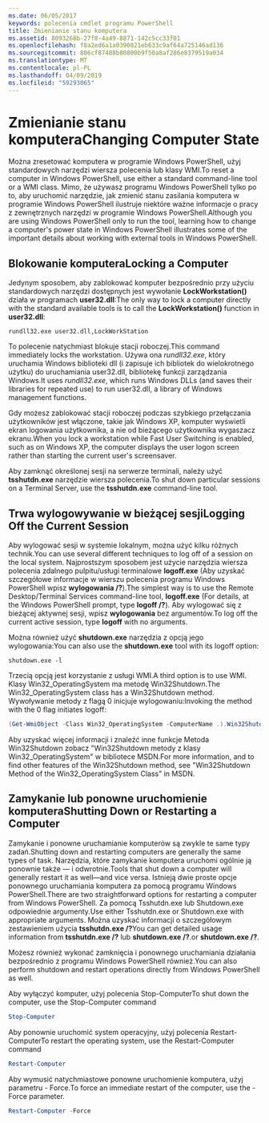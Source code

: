 ```yaml
---
ms.date: 06/05/2017
keywords: polecenia cmdlet programu PowerShell
title: Zmienianie stanu komputera
ms.assetid: 8093268b-27f8-4a49-8871-142c5cc33f01
ms.openlocfilehash: f8a2ed6a1a0390021eb633c9af64a725146ad136
ms.sourcegitcommit: 806cf87488b80800b9f50a8af286e8379519a034
ms.translationtype: MT
ms.contentlocale: pl-PL
ms.lasthandoff: 04/09/2019
ms.locfileid: "59293065"
---
```

# <a name="changing-computer-state"></a><span data-ttu-id="de9cb-103">Zmienianie stanu komputera</span><span class="sxs-lookup"><span data-stu-id="de9cb-103">Changing Computer State</span></span>

<span data-ttu-id="de9cb-104">Można zresetować komputera w programie Windows PowerShell, użyj standardowych narzędzi wiersza polecenia lub klasy WMI.</span><span class="sxs-lookup"><span data-stu-id="de9cb-104">To reset a computer in Windows PowerShell, use either a standard command-line tool or a WMI class.</span></span> <span data-ttu-id="de9cb-105">Mimo, że używasz programu Windows PowerShell tylko po to, aby uruchomić narzędzie, jak zmienić stanu zasilania komputera w programie Windows PowerShell ilustruje niektóre ważne informacje o pracy z zewnętrznych narzędzi w programie Windows PowerShell.</span><span class="sxs-lookup"><span data-stu-id="de9cb-105">Although you are using Windows PowerShell only to run the tool, learning how to change a computer's power state in Windows PowerShell illustrates some of the important details about working with external tools in Windows PowerShell.</span></span>

## <a name="locking-a-computer"></a><span data-ttu-id="de9cb-106">Blokowanie komputera</span><span class="sxs-lookup"><span data-stu-id="de9cb-106">Locking a Computer</span></span>

<span data-ttu-id="de9cb-107">Jedynym sposobem, aby zablokować komputer bezpośrednio przy użyciu standardowych narzędzi dostępnych jest wywołanie **LockWorkstation()** działa w programach **user32.dll**:</span><span class="sxs-lookup"><span data-stu-id="de9cb-107">The only way to lock a computer directly with the standard available tools is to call the **LockWorkstation()** function in **user32.dll**:</span></span>

```
rundll32.exe user32.dll,LockWorkStation
```

<span data-ttu-id="de9cb-108">To polecenie natychmiast blokuje stacji roboczej.</span><span class="sxs-lookup"><span data-stu-id="de9cb-108">This command immediately locks the workstation.</span></span> <span data-ttu-id="de9cb-109">Używa ona *rundll32.exe*, który uruchamia Windows biblioteki dll (i zapisuje ich bibliotek do wielokrotnego użytku) do uruchamiania user32.dll, bibliotekę funkcji zarządzania Windows.</span><span class="sxs-lookup"><span data-stu-id="de9cb-109">It uses *rundll32.exe*, which runs Windows DLLs (and saves their libraries for repeated use) to run user32.dll, a library of Windows management functions.</span></span>

<span data-ttu-id="de9cb-110">Gdy możesz zablokować stacji roboczej podczas szybkiego przełączania użytkowników jest włączone, takie jak Windows XP, komputer wyświetli ekran logowania użytkownika, a nie od bieżącego użytkownika wygaszacz ekranu.</span><span class="sxs-lookup"><span data-stu-id="de9cb-110">When you lock a workstation while Fast User Switching is enabled, such as on Windows XP, the computer displays the user logon screen rather than starting the current user's screensaver.</span></span>

<span data-ttu-id="de9cb-111">Aby zamknąć określonej sesji na serwerze terminali, należy użyć **tsshutdn.exe** narzędzie wiersza polecenia.</span><span class="sxs-lookup"><span data-stu-id="de9cb-111">To shut down particular sessions on a Terminal Server, use the **tsshutdn.exe** command-line tool.</span></span>

## <a name="logging-off-the-current-session"></a><span data-ttu-id="de9cb-112">Trwa wylogowywanie w bieżącej sesji</span><span class="sxs-lookup"><span data-stu-id="de9cb-112">Logging Off the Current Session</span></span>

<span data-ttu-id="de9cb-113">Aby wylogować sesji w systemie lokalnym, można użyć kilku różnych technik.</span><span class="sxs-lookup"><span data-stu-id="de9cb-113">You can use several different techniques to log off of a session on the local system.</span></span> <span data-ttu-id="de9cb-114">Najprostszym sposobem jest użycie narzędzia wiersza polecenia zdalnego pulpitu/usługi terminalowe **logoff.exe** (Aby uzyskać szczegółowe informacje w wierszu polecenia programu Windows PowerShell wpisz **wylogowania /?**).</span><span class="sxs-lookup"><span data-stu-id="de9cb-114">The simplest way is to use the Remote Desktop/Terminal Services command-line tool, **logoff.exe** (For details, at the Windows PowerShell prompt, type **logoff /?**).</span></span> <span data-ttu-id="de9cb-115">Aby wylogować się z bieżącej aktywnej sesji, wpisz **wylogowania** bez argumentów.</span><span class="sxs-lookup"><span data-stu-id="de9cb-115">To log off the current active session, type **logoff** with no arguments.</span></span>

<span data-ttu-id="de9cb-116">Można również użyć **shutdown.exe** narzędzia z opcją jego wylogowania:</span><span class="sxs-lookup"><span data-stu-id="de9cb-116">You can also use the **shutdown.exe** tool with its logoff option:</span></span>

```
shutdown.exe -l
```

<span data-ttu-id="de9cb-117">Trzecią opcją jest korzystanie z usługi WMI.</span><span class="sxs-lookup"><span data-stu-id="de9cb-117">A third option is to use WMI.</span></span> <span data-ttu-id="de9cb-118">Klasy Win32_OperatingSystem ma metodę Win32Shutdown.</span><span class="sxs-lookup"><span data-stu-id="de9cb-118">The Win32_OperatingSystem class has a Win32Shutdown method.</span></span> <span data-ttu-id="de9cb-119">Wywoływanie metody z flagą 0 inicjuje wylogowaniu:</span><span class="sxs-lookup"><span data-stu-id="de9cb-119">Invoking the method with the 0 flag initiates logoff:</span></span>

```powershell
(Get-WmiObject -Class Win32_OperatingSystem -ComputerName .).Win32Shutdown(0)
```

<span data-ttu-id="de9cb-120">Aby uzyskać więcej informacji i znaleźć inne funkcje Metoda Win32Shutdown zobacz "Win32Shutdown metody z klasy Win32_OperatingSystem" w bibliotece MSDN.</span><span class="sxs-lookup"><span data-stu-id="de9cb-120">For more information, and to find other features of the Win32Shutdown method, see "Win32Shutdown Method of the Win32_OperatingSystem Class" in MSDN.</span></span>

## <a name="shutting-down-or-restarting-a-computer"></a><span data-ttu-id="de9cb-121">Zamykanie lub ponowne uruchomienie komputera</span><span class="sxs-lookup"><span data-stu-id="de9cb-121">Shutting Down or Restarting a Computer</span></span>

<span data-ttu-id="de9cb-122">Zamykanie i ponowne uruchamianie komputerów są zwykle te same typy zadań.</span><span class="sxs-lookup"><span data-stu-id="de9cb-122">Shutting down and restarting computers are generally the same types of task.</span></span> <span data-ttu-id="de9cb-123">Narzędzia, które zamykanie komputera uruchomi ogólnie ją ponownie także — i odwrotnie.</span><span class="sxs-lookup"><span data-stu-id="de9cb-123">Tools that shut down a computer will generally restart it as well—and vice versa.</span></span> <span data-ttu-id="de9cb-124">Istnieją dwie proste opcje ponownego uruchamiania komputera za pomocą programu Windows PowerShell.</span><span class="sxs-lookup"><span data-stu-id="de9cb-124">There are two straightforward options for restarting a computer from Windows PowerShell.</span></span> <span data-ttu-id="de9cb-125">Za pomocą Tsshutdn.exe lub Shutdown.exe odpowiednie argumenty.</span><span class="sxs-lookup"><span data-stu-id="de9cb-125">Use either Tsshutdn.exe or Shutdown.exe with appropriate arguments.</span></span> <span data-ttu-id="de9cb-126">Można uzyskać informacji o szczegółowym zestawieniem użycia **tsshutdn.exe /?**</span><span class="sxs-lookup"><span data-stu-id="de9cb-126">You can get detailed usage information from **tsshutdn.exe /?**</span></span> <span data-ttu-id="de9cb-127">lub **shutdown.exe /?**.</span><span class="sxs-lookup"><span data-stu-id="de9cb-127">or **shutdown.exe /?**.</span></span>

<span data-ttu-id="de9cb-128">Możesz również wykonać zamknięcia i ponownego uruchamiania działania bezpośrednio z programu Windows PowerShell również.</span><span class="sxs-lookup"><span data-stu-id="de9cb-128">You can also perform shutdown and restart operations directly from Windows PowerShell as well.</span></span>

<span data-ttu-id="de9cb-129">Aby wyłączyć komputer, użyj polecenia Stop-Computer</span><span class="sxs-lookup"><span data-stu-id="de9cb-129">To shut down the computer, use the Stop-Computer command</span></span>

```powershell
Stop-Computer
```

<span data-ttu-id="de9cb-130">Aby ponownie uruchomić system operacyjny, użyj polecenia Restart-Computer</span><span class="sxs-lookup"><span data-stu-id="de9cb-130">To restart the operating system, use the Restart-Computer command</span></span>

```powershell
Restart-Computer
```

<span data-ttu-id="de9cb-131">Aby wymusić natychmiastowe ponowne uruchomienie komputera, użyj parametru - Force.</span><span class="sxs-lookup"><span data-stu-id="de9cb-131">To force an immediate restart of the computer, use the -Force parameter.</span></span>

```powershell
Restart-Computer -Force
```
